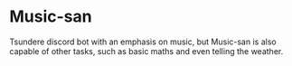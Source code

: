 # Music-san

Tsundere discord bot with an emphasis on music, but Music-san is also capable of other tasks, such as basic maths and even telling the weather.
